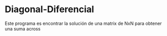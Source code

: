 # Diagonal-Diferencial
Este programa es encontrar la solución de una matrix de NxN para obtener una suma across
